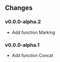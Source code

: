 ## Changes ##

### v0.0.0-alpha.2

+ Add function Marking

### v0.0.0-alpha.1

+ Add function Concat